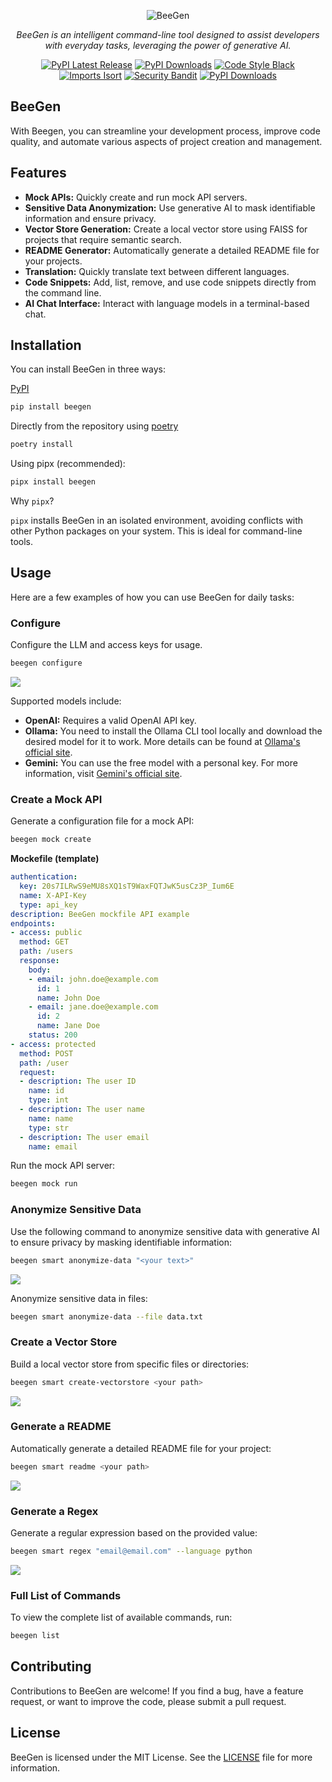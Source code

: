 <p align="center">
  <img src="docs/images/beegen.png" alt="BeeGen">
</p>
<p align="center">
    <em>BeeGen is an intelligent command-line tool designed to assist developers with everyday tasks, leveraging the power of generative AI.</em>
</p>
<p align="center">
    <a href="https://pypi.org/project/beegen/"><img alt="PyPI Latest Release" src="https://img.shields.io/pypi/v/beegen.svg"></a>
    <a href="https://pypi.org/project/beegen/"><img alt="PyPI Downloads" src="https://img.shields.io/pypi/dm/beegen.svg?label=PyPI%20downloads"></a>
    <a href="https://github.com/psf/black"><img alt="Code Style Black" src="https://img.shields.io/badge/code%20style-black-000000.svg"></a>
    <a href="https://pycqa.github.io/isort/"><img alt="Imports Isort" src="https://img.shields.io/badge/%20imports-isort-%231674b1?style=flat&labelColor=ef8336"></a>
    <a href="https://github.com/PyCQA/bandit"><img alt="Security Bandit" src="https://img.shields.io/badge/security-bandit-yellow.svg"></a>
    <a href="https://pepy.tech/projects/beegen"><img src="https://static.pepy.tech/badge/beegen" alt="PyPI Downloads"></a>
</p>

## BeeGen

With Beegen, you can streamline your development process, improve code quality, and automate various aspects of project creation and management.

## Features

- **Mock APIs:** Quickly create and run mock API servers.
- **Sensitive Data Anonymization:** Use generative AI to mask identifiable information and ensure privacy.
- **Vector Store Generation:** Create a local vector store using FAISS for projects that require semantic search.
- **README Generator:** Automatically generate a detailed README file for your projects.
- **Translation:** Quickly translate text between different languages.
- **Code Snippets:** Add, list, remove, and use code snippets directly from the command line.
- **AI Chat Interface:** Interact with language models in a terminal-based chat.

## Installation

You can install BeeGen in three ways:

[PyPI](https://pypi.org/project/beegen/)

```bash
pip install beegen
```

Directly from the repository using [poetry](https://python-poetry.org/)

```bash
poetry install
```

Using pipx (recommended):

```bash
pipx install beegen
```

Why `pipx`?

`pipx` installs BeeGen in an isolated environment, avoiding conflicts with other Python packages on your system. This is ideal for command-line tools.

## Usage

Here are a few examples of how you can use BeeGen for daily tasks:

### Configure

Configure the LLM and access keys for usage.

```bash
beegen configure
```

![](docs/images/commands/configure.gif)

Supported models include:
- **OpenAI:** Requires a valid OpenAI API key.
- **Ollama:** You need to install the Ollama CLI tool locally and download the desired model for it to work. More details can be found at [Ollama's official site](https://ollama.com/).
- **Gemini:** You can use the free model with a personal key. For more information, visit [Gemini's official site](https://aistudio.google.com/).

### Create a Mock API

Generate a configuration file for a mock API:

```bash
beegen mock create
```

**Mockefile (template)**

```yaml
authentication:
  key: 20s7ILRwS9eMU8sXQ1sT9WaxFQTJwK5usCz3P_Ium6E
  name: X-API-Key
  type: api_key
description: BeeGen mockfile API example
endpoints:
- access: public
  method: GET
  path: /users
  response:
    body:
    - email: john.doe@example.com
      id: 1
      name: John Doe
    - email: jane.doe@example.com
      id: 2
      name: Jane Doe
    status: 200
- access: protected
  method: POST
  path: /user
  request:
  - description: The user ID
    name: id
    type: int
  - description: The user name
    name: name
    type: str
  - description: The user email
    name: email
```

Run the mock API server:

```bash
beegen mock run
```

### Anonymize Sensitive Data

Use the following command to anonymize sensitive data with generative AI to ensure privacy by masking identifiable information:

```bash
beegen smart anonymize-data "<your text>"
```

![](docs/images/commands/anonymize-data.gif)

Anonymize sensitive data in files:

```bash
beegen smart anonymize-data --file data.txt
```

### Create a Vector Store

Build a local vector store from specific files or directories:

```bash
beegen smart create-vectorstore <your path>
```

![](docs/images/commands/create-vectorestore.gif)

### Generate a README

Automatically generate a detailed README file for your project:

```bash
beegen smart readme <your path>
```

![](docs/images/commands/readme.gif)

### Generate a Regex

Generate a regular expression based on the provided value:

```bash
beegen smart regex "email@email.com" --language python
```

![](docs/images/commands/regex.gif)

### Full List of Commands

To view the complete list of available commands, run:

```bash
beegen list
```

## Contributing

Contributions to BeeGen are welcome! If you find a bug, have a feature request, or want to improve the code, please submit a pull request.

## License

BeeGen is licensed under the MIT License. See the [LICENSE](/LICENSE) file for more information.